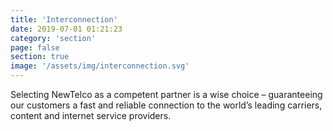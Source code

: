 ```yaml
---
title: 'Interconnection'
date: 2019-07-01 01:21:23
category: 'section'
page: false
section: true
image: '/assets/img/interconnection.svg'
---
```


Selecting NewTelco as a competent partner is a wise choice – guaranteeing our customers a fast and reliable connection to the world’s leading carriers, content and internet service providers.
